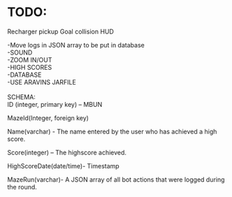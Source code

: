 TODO:<br/>
=

Recharger pickup
Goal collision
HUD

-Move logs in JSON array to be put in database<br/>
-SOUND<br/>
-ZOOM IN/OUT<br/>
-HIGH SCORES<br/>
-DATABASE<br/>
-USE ARAVINS JARFILE<br/>
<br />
SCHEMA:<br/>
ID (integer, primary key) – MBUN<br/>

MazeId(Integer, foreign key)<br/>

Name(varchar) - The name entered by the user who has achieved a high score.<br/>

Score(integer) – The highscore achieved.<br/>

HighScoreDate(date/time)- Timestamp<br/>

MazeRun(varchar)- A JSON array of all bot actions that were logged during the round.<br/>



